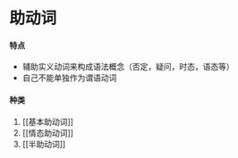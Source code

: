 # 助动词
#### 特点
* 辅助实义动词来构成语法概念（否定，疑问，时态，语态等）
* 自己不能单独作为谓语动词
#### 种类
1. [[基本助动词]]
2. [[情态助动词]]
3. [[半助动词]]